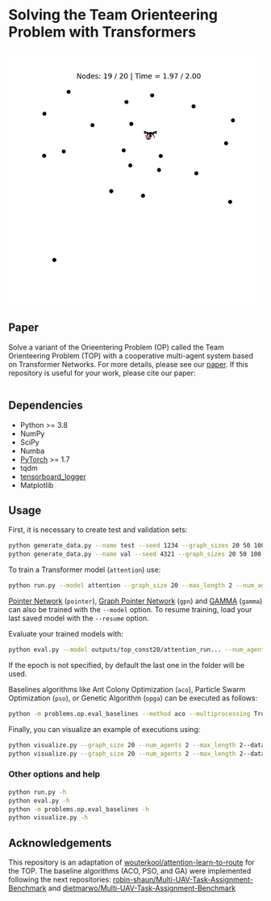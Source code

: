 # Solving the Team Orienteering Problem with Transformers

![TSP100](images/top.gif)

## Paper
Solve a variant of the Orieentering Problem (OP) called the Team Orienteering Problem (TOP) with a cooperative
multi-agent system based on Transformer Networks. For more details, please see our [paper](). If this repository is
useful for your work, please cite our paper:

```

``` 

## Dependencies

* Python >= 3.8
* NumPy
* SciPy
* Numba
* [PyTorch](http://pytorch.org/) >= 1.7
* tqdm
* [tensorboard_logger](https://github.com/TeamHG-Memex/tensorboard_logger)
* Matplotlib

## Usage

First, it is necessary to create test and validation sets:
```bash
python generate_data.py --name test --seed 1234 --graph_sizes 20 50 100 --max_length 2
python generate_data.py --name val --seed 4321 --graph_sizes 20 50 100 --max_length 2
```

To train a Transformer model (`attention`) use:
```bash
python run.py --model attention --graph_size 20 --max_length 2 --num_agents 2 --data_distribution const --baseline rollout --val_dataset data/1depots/const/20/validation_seed4321_L2.pkl
```

[Pointer Network](https://arxiv.org/abs/1506.03134) (`pointer`),
[Graph Pointer Network](https://arxiv.org/abs/1911.04936) (`gpn`) and [GAMMA](https://arxiv.org/abs/1911.04936)
(`gamma`) can also be trained with the `--model` option. To resume training, load your last saved model with the
`--resume` option.

Evaluate your trained models with:
```bash
python eval.py --model outputs/top_const20/attention_run... --num_agents 2 --datasets data/1depots/const/20/test_seed1234_L2.pkl
```
If the epoch is not specified, by default the last one in the folder will be used.

Baselines algorithms like Ant Colony Optimization (`aco`), Particle Swarm Optimization (`pso`), or Genetic Algorithm
(`opga`) can be executed as follows:
```bash
python -m problems.op.eval_baselines --method aco --multiprocessing True --datasets data/1depots/const/20/test_seed1234_L2.pkl
```

Finally, you can visualize an example of executions using:
```bash
python visualize.py --graph_size 20 --num_agents 2 --max_length 2--data_distribution const --model outputs/op_coop20/attention_run...
python visualize.py --graph_size 20 --num_agents 2 --max_length 2--data_distribution const --model aco
```

### Other options and help
```bash
python run.py -h
python eval.py -h
python -m problems.op.eval_baselines -h
python visualize.py -h
```

## Acknowledgements
This repository is an adaptation of
[wouterkool/attention-learn-to-route](https://github.com/wouterkool/attention-learn-to-route) for the TOP. The baseline
algorithms (ACO, PSO, and GA) were implemented following the next repositories:
[robin-shaun/Multi-UAV-Task-Assignment-Benchmark](https://github.com/robin-shaun/Multi-UAV-Task-Assignment-Benchmark)
and [dietmarwo/Multi-UAV-Task-Assignment-Benchmark](https://github.com/dietmarwo/Multi-UAV-Task-Assignment-Benchmark)
